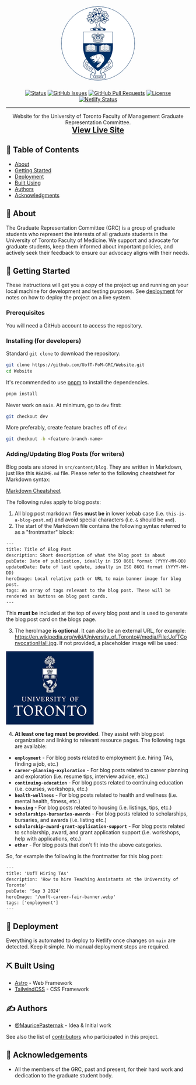<p align="center">
  <a href="" rel="noopener">
 <img width=200px height=200px src="public/uoft-coa.webp" style="border-radius: 50%; border: 1px solid #002e62;" alt="UofT Logo"></a>
</p>

<h3 align="center"></h3>

<div align="center">

[![Status](https://img.shields.io/badge/status-active-success.svg)]()
[![GitHub Issues](https://img.shields.io/github/issues/UofT-FoM-GRC/Website.svg)](https://github.com/UofT-FoM-GRC/Website/issues)
[![GitHub Pull Requests](https://img.shields.io/github/issues-pr/UofT-FoM-GRC/Website.svg)](https://github.com/UofT-FoM-GRC/Website/pulls)
[![License](https://img.shields.io/badge/license-Proprietary-red.svg)](LICENSE)
[![Netlify Status](https://api.netlify.com/api/v1/badges/a9e898e9-69bc-4f45-bd5e-26992e2a08ab/deploy-status)](https://app.netlify.com/sites/uoft-fom-grc/deploys)

</div>

---

<p align="center"> Website for the University of Toronto Faculty of Management Graduate Representation Committee.
    <br> 
    <strong style="font-size: 1.5em;"><a href="https://uoft-fom-grc.netlify.app/" target="_blank">View Live Site</a></strong>
</p>

## 📝 Table of Contents

- [About](#🧐-about)
- [Getting Started](#🏁-getting_started)
- [Deployment](#🚀-deployment)
- [Built Using](#⛏️-built_using)
- [Authors](#✍️-authors)
- [Acknowledgments](#🎉-acknowledgements)

## 🧐 About

The Graduate Representation Committee (GRC) is a group of graduate students who represent the interests of all graduate students in the University of Toronto Faculty of Medicine. We support and advocate for graduate students, keep them informed about important policies, and actively seek their feedback to ensure our advocacy aligns with their needs.

## 🏁 Getting Started

These instructions will get you a copy of the project up and running on your local machine for development and testing purposes. See [deployment](#deployment) for notes on how to deploy the project on a live system.

### Prerequisites

You will need a GitHub account to access the repository.

### Installing (for developers)

Standard `git clone` to download the repository:

```bash
git clone https://github.com/UofT-FoM-GRC/Website.git
cd Website
```
It's recommended to use [pnpm](https://pnpm.io/installation) to install the dependencies.

```bash
pnpm install
```

Never work on `main`. At minimum, go to `dev` first:

```bash
git checkout dev
```

More preferably, create feature braches off of `dev`:

```bash
git checkout -b <feature-branch-name>
```

### Adding/Updating Blog Posts (for writers)

Blog posts are stored in `src/content/blog`. They are written in Markdown, just like this `README.md` file. Please refer to the following cheatsheet for Markdown syntax: 

[Markdown Cheatsheet](https://www.markdownguide.org/cheat-sheet/)

The following rules apply to blog posts:

1. All blog post markdown files **must be** in lower kebab case (i.e. `this-is-a-blog-post.md`) and avoid special characters (i.e. `&` should be `and`).
2. The start of the Markdown file contains the following syntax referred to as a "frontmatter" block:

```
---
title: Title of Blog Post
description: Short description of what the blog post is about
pubDate: Date of publication, ideally in ISO 8601 format (YYYY-MM-DD)
updatedDate: Date of last update, ideally in ISO 8601 format (YYYY-MM-DD)
heroImage: Local relative path or URL to main banner image for blog post.
tags: An array of tags relevant to the blog post. These will be rendered as buttons on blog post cards.
---
```
This **must be** included at the top of every blog post and is used to generate the blog post card on the blogs page.

3. The heroImage **is optional**. It can also be an external URL, for example: https://en.wikipedia.org/wiki/University_of_Toronto#/media/File:UofTConvocationHall.jpg. If not provided, a placeholder image will be used:

<img src="public/uoft-placeholder-default.webp" alt="GRC Blog Post Placeholder Image" width="240" height="200">

4. **At least one tag must be provided**. They assist with blog post organization and linking to relevant resource pages. The following tags are available:

- **`employment`** - For blog posts related to employment (i.e. hiring TAs, finding a job, etc.)
- **`career-planning-exploration`** - For blog posts related to career planning and exploration (i.e. resume tips, interview advice, etc.)
- **`continuing-education`** - For blog posts related to continuing education (i.e. courses, workshops, etc.)
- **`health-wellness`** - For blog posts related to health and wellness (i.e. mental health, fitness, etc.)
- **`housing`** - For blog posts related to housing (i.e. listings, tips, etc.)
- **`scholarships-bursaries-awards`** - For blog posts related to scholarships, bursaries, and awards (i.e. listing etc.)
- **`scholarship-award-grant-application-support`** - For blog posts related to scholarship, award, and grant application support (i.e. workshops, help with applications, etc.)
- **`other`** - For blog posts that don't fit into the above categories.

So, for example the following is the frontmatter for this blog post:

```
---
title: 'UofT Hiring TAs'
description: 'How to hire Teaching Assistants at the University of Toronto'
pubDate: 'Sep 3 2024'
heroImage: '/uoft-career-fair-banner.webp'
tags: ['employment']
---
```


## 🚀 Deployment

Everything is automated to deploy to Netlify once changes on `main` are detected. Keep it simple. No manual deployment steps are required.

## ⛏️ Built Using

- [Astro](https://astro.build/) - Web Framework
- [TailwindCSS](https://tailwindcss.com/) - CSS Framework

## ✍️ Authors

- [@MauricePasternak](https://github.com/MauricePasternak) - Idea & Initial work

See also the list of [contributors](https://github.com/UofT-FoM-GRC/Website/contributors) who participated in this project.

## 🎉 Acknowledgements

- All the members of the GRC, past and present, for their hard work and dedication to the graduate student body.
